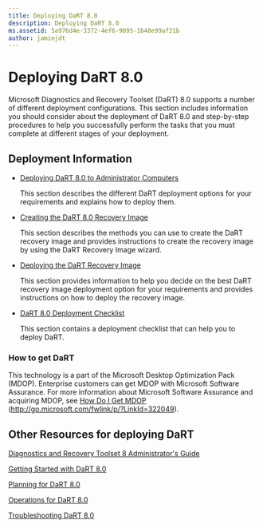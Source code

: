 ```yaml
---
title: Deploying DaRT 8.0
description: Deploying DaRT 8.0
ms.assetid: 5a976d4e-3372-4ef6-9095-1b48e99af21b
author: jamiejdt
---
```


# Deploying DaRT 8.0


Microsoft Diagnostics and Recovery Toolset (DaRT) 8.0 supports a number of different deployment configurations. This section includes information you should consider about the deployment of DaRT 8.0 and step-by-step procedures to help you successfully perform the tasks that you must complete at different stages of your deployment.

## Deployment Information


-   [Deploying DaRT 8.0 to Administrator Computers](deploying-dart-80-to-administrator-computers-dart-8.md)

    This section describes the different DaRT deployment options for your requirements and explains how to deploy them.

-   [Creating the DaRT 8.0 Recovery Image](creating-the-dart-80-recovery-image-dart-8.md)

    This section describes the methods you can use to create the DaRT recovery image and provides instructions to create the recovery image by using the DaRT Recovery Image wizard.

-   [Deploying the DaRT Recovery Image](deploying-the-dart-recovery-image-dart-8.md)

    This section provides information to help you decide on the best DaRT recovery image deployment option for your requirements and provides instructions on how to deploy the recovery image.

-   [DaRT 8.0 Deployment Checklist](dart-80-deployment-checklist-dart-8.md)

    This section contains a deployment checklist that can help you to deploy DaRT.

### How to get DaRT

This technology is a part of the Microsoft Desktop Optimization Pack (MDOP). Enterprise customers can get MDOP with Microsoft Software Assurance. For more information about Microsoft Software Assurance and acquiring MDOP, see [How Do I Get MDOP](http://go.microsoft.com/fwlink/p/?LinkId=322049) (http://go.microsoft.com/fwlink/p/?LinkId=322049).

## Other Resources for deploying DaRT


[Diagnostics and Recovery Toolset 8 Administrator's Guide](index.md)

[Getting Started with DaRT 8.0](getting-started-with-dart-80-dart-8.md)

[Planning for DaRT 8.0](planning-for-dart-80-dart-8.md)

[Operations for DaRT 8.0](operations-for-dart-80-dart-8.md)

[Troubleshooting DaRT 8.0](troubleshooting-dart-80-dart-8.md)

 

 





